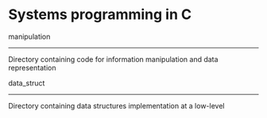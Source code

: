 <h1>Systems programming in C</h1>

<p>manipulation</p>

<hr />
<p>Directory containing code for information manipulation and data representation</p>

<p>data_struct</p>

<hr />
<p>Directory containing data structures implementation at a low-level</p>
